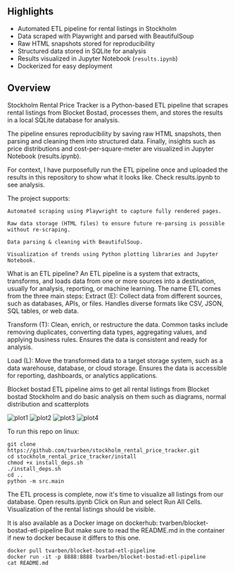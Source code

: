 ## Highlights
- Automated ETL pipeline for rental listings in Stockholm  
- Data scraped with Playwright and parsed with BeautifulSoup  
- Raw HTML snapshots stored for reproducibility  
- Structured data stored in SQLite for analysis  
- Results visualized in Jupyter Notebook (`results.ipynb`)  
- Dockerized for easy deployment  

## Overview
Stockholm Rental Price Tracker is a Python-based ETL pipeline that scrapes rental listings from Blocket Bostad, processes them, and stores the results in a local SQLite database for analysis.

The pipeline ensures reproducibility by saving raw HTML snapshots, then parsing and cleaning them into structured data. Finally, insights such as price distributions and cost-per-square-meter are visualized in Jupyter Notebook (results.ipynb).

For context, I have purposefully run the ETL pipeline once and uploaded the results in this repository to show what it looks like. Check  results.ipynb to see analysis. 

The project supports:

    Automated scraping using Playwright to capture fully rendered pages.

    Raw data storage (HTML files) to ensure future re-parsing is possible without re-scraping.

    Data parsing & cleaning with BeautifulSoup.

    Visualization of trends using Python plotting libraries and Jupyter Notebook.

What is an ETL pipeline?
An ETL pipeline is a system that extracts, transforms, and loads data from one or more sources into a destination, usually for analysis, reporting, or machine learning. The name ETL comes from the three main steps:
Extract (E): Collect data from different sources, such as databases, APIs, or files. 
Handles diverse formats like CSV, JSON, SQL tables, or web data.

Transform (T): Clean, enrich, or restructure the data.
Common tasks include removing duplicates, converting data types, aggregating values, and applying business rules.
Ensures the data is consistent and ready for analysis.

Load (L): Move the transformed data to a target storage system, such as a data warehouse, database, or cloud storage.
Ensures the data is accessible for reporting, dashboards, or analytics applications.

Blocket bostad ETL pipeline aims to get all rental listings from Blocket bostad Stockholm and do basic analysis on them such as diagrams, normal distribution and scatterplots

![plot1](https://github.com/user-attachments/assets/a9a787b9-aae6-4796-b675-22bb137c805a)
![plot2](https://github.com/user-attachments/assets/2bdb1548-dc85-4dcb-b7b3-44808615f988)
![plot3](https://github.com/user-attachments/assets/5bb61363-40cc-4572-891a-9e58c5c4c3ae)
![plot4](https://github.com/user-attachments/assets/17c87478-b100-4112-9d7a-b3cf970ed0c3)



To run this repo on linux: 

    git clone https://github.com/tvarben/stockholm_rental_price_tracker.git
    cd stockholm_rental_price_tracker/install
    chmod +x install_deps.sh
    ./install_deps.sh
    cd ..
    python -m src.main


The ETL process is complete, now it's time to visualize all listings from our database.
Open results.ipynb
Click on Run and select Run All Cells.
Visualization of the rental listings should be visible.
    



It is also available as a Docker image on dockerhub: tvarben/blocket-bostad-etl-pipeline
But make sure to read the README.md in the container if new to docker because it differs to this one.

    docker pull tvarben/blocket-bostad-etl-pipeline
    docker run -it -p 8888:8888 tvarben/blocket-bostad-etl-pipeline
    cat README.md

